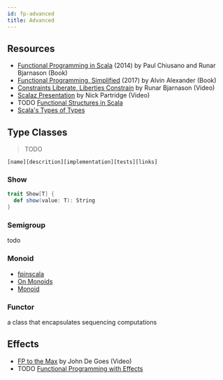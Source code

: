 ```yaml
---
id: fp-advanced
title: Advanced
---
```


## Resources

* [Functional Programming in Scala](https://amzn.to/2OCFpQG) (2014) by Paul Chiusano and Runar Bjarnason (Book)
* [Functional Programming, Simplified](https://amzn.to/2OCFROS) (2017) by Alvin Alexander (Book)
* [Constraints Liberate, Liberties Constrain](https://www.youtube.com/watch?v=GqmsQeSzMdw) by Runar Bjarnason (Video)
* [Scalaz Presentation](https://vimeo.com/10482466) by Nick Partridge (Video)
* TODO [Functional Structures in Scala](https://www.youtube.com/playlist?list=PLFrwDVdSrYE6dy14XCmUtRAJuhCxuzJp0)
* [Scala's Types of Types](https://ktoso.github.io/scala-types-of-types)

## Type Classes

> TODO

`[name][descrition][implementation][tests][links]`

### Show

```scala mdoc
trait Show[T] {
  def show(value: T): String
}
```

### Semigroup
todo

### Monoid

* [fpinscala](https://github.com/fpinscala/fpinscala/wiki/Chapter-10:-Monoids)
* [On Monoids](https://apocalisp.wordpress.com/2010/06/14/on-monoids)
* [Monoid](http://eed3si9n.com/herding-cats/Monoid.html)

### Functor

a class that encapsulates sequencing computations

## Effects

* [FP to the Max](https://youtu.be/sxudIMiOo68) by John De Goes (Video)
* TODO [Functional Programming with Effects](https://www.youtube.com/watch?v=po3wmq4S15A)
